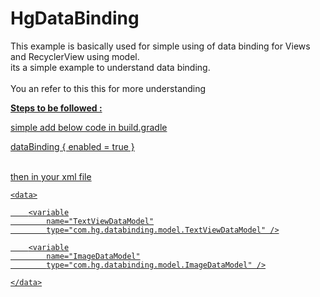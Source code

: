 # HgDataBinding
This example is basically used for simple using of data binding for Views and RecyclerView using model.
<br/>
its a simple example to understand data binding.
<br/>
<br/>
You an refer to this this for more understanding
<br/>
<a href="https://developer.android.com/topic/libraries/data-binding/index.html#build_environment"/>

<b>Steps to be followed :</b>

simple add below code in build.gradle

<p>dataBinding {
        enabled = true
    }
    </p>
   <br/> 
 then in your xml file
<br/> 
<p>

<layout xmlns:android="http://schemas.android.com/apk/res/android">

    <data>

        <variable
            name="TextViewDataModel"
            type="com.hg.databinding.model.TextViewDataModel" />

        <variable
            name="ImageDataModel"
            type="com.hg.databinding.model.ImageDataModel" />

    </data>
    
</p>
       
